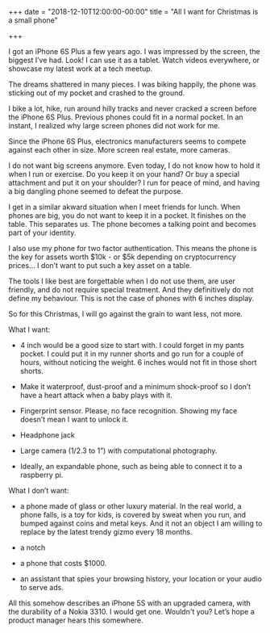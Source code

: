 +++
date = "2018-12-10T12:00:00-00:00"
title = "All I want for Christmas is a small phone"

+++

I got an iPhone 6S Plus a few years ago. I was impressed by the screen, the biggest I’ve had. Look! I can use it as a tablet. Watch videos everywhere, or showcase my latest work at a tech meetup.

The dreams shattered in many pieces. I was biking happily, the phone was sticking out of my pocket and crashed to the ground.

I bike a lot, hike, run around hilly tracks and never cracked a screen before the iPhone 6S Plus. Previous phones could fit in a normal pocket. In an instant, I realized why large screen phones did not work for me.

Since the iPhone 6S Plus, electronics manufacturers seems to compete against each other in size. More screen real estate, more cameras.

I do not want big screens anymore. Even today, I do not know how to hold it when I run or exercise. Do you keep it on your hand? Or buy a special attachment and put it on your shoulder? I run for peace of mind, and having a big dangling phone seemed to defeat the purpose.

I get in a similar akward situation when I meet friends for lunch. When phones are big, you do not want to keep it in a pocket. It finishes on the table. This separates us. The phone becomes a talking point and becomes part of your identity.

I also use my phone for two factor authentication. This means the phone is the key for assets worth $10k - or $5k depending on cryptocurrency prices… I don’t want to put such a key asset on a table.

The tools I like best are forgettable when I do not use them, are user friendly, and do not require special treatment. And they definitively do not define my behaviour. This is not the case of phones with 6 inches display.

So for this Christmas, I will go against the grain to want less, not more. 

What I want:

- 4 inch would be a good size to start with. I could forget in my pants pocket. I could put it in my runner shorts and go run for a couple of hours, without noticing the weight. 6 inches would not fit in those short shorts.

- Make it waterproof, dust-proof and a minimum shock-proof so I don’t have a heart attack when a baby plays with it. 

- Fingerprint sensor. Please, no face recognition. Showing my face doesn’t mean I want to unlock it.

- Headphone jack

- Large camera (1/2.3 to 1”) with computational photography.

- Ideally, an expandable phone, such as being able to connect it to a raspberry pi.

What I don’t want:

- a phone made of glass or other luxury material. In the real world, a phone falls, is a toy for kids, is covered by sweat when you run, and bumped against coins and metal keys. And it not an object I am willing to replace by the latest trendy gizmo every 18 months.

- a notch

- a phone that costs $1000. 

- an assistant that spies your browsing history, your location or your audio to serve ads. 

All this somehow describes an iPhone 5S with an upgraded camera, with the durability of a Nokia 3310. I would get one. Wouldn't you? Let’s hope a product manager hears this somewhere.

